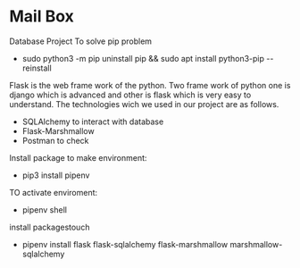 #   Mail Box
Database Project
To solve pip problem
* sudo python3 -m pip uninstall pip && sudo apt install python3-pip --reinstall

Flask is the web frame work of the python.
Two frame work of python one is django which is advanced and other is flask which is very easy to understand.
The technologies wich we used in our project are as follows.
* SQLAlchemy to interact with database
* Flask-Marshmallow
* Postman to check

Install package to make environment:
* pip3 install pipenv



TO activate enviroment:
* pipenv shell

install packagestouch 
* pipenv install flask flask-sqlalchemy flask-marshmallow marshmallow-sqlalchemy
